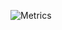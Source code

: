 ![Metrics](https://metrics.lecoq.io/Zuygui?template=classic&isocalendar=1&languages=1&stars=1&followup=1&projects=1&lines=1&activity=1&achievements=1&repositories=1&notable=1&pagespeed=1&repositories=100&repositories.batch=100&repositories.forks=false&repositories.affiliations=owner&isocalendar.duration=half-year&languages.limit=8&languages.sections=most-used&languages.colors=github&languages.threshold=0%25&languages.indepth=false&languages.categories=markup%2C%20programming&languages.recent.categories=markup%2C%20programming&languages.recent.load=300&languages.recent.days=14&stars.limit=4&followup.sections=repositories&projects.limit=4&projects.descriptions=false&activity.limit=5&activity.load=300&activity.days=14&activity.filter=all&activity.visibility=all&activity.timestamps=false&achievements.threshold=C&achievements.secrets=true&achievements.display=detailed&achievements.limit=0&notable.repositories=false&pagespeed.url=https%3A%2F%2Fzuygui.tk&pagespeed.detailed=false&pagespeed.screenshot=false&config.timezone=Europe%2FParis)
